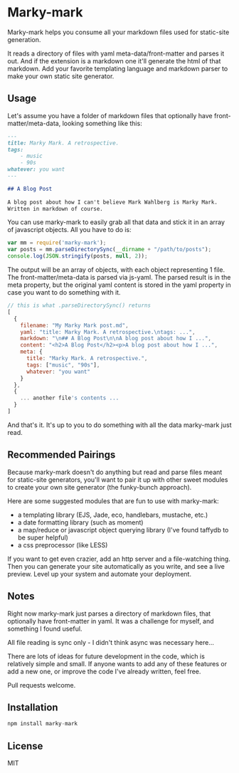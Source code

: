 # Marky-mark

Marky-mark helps you consume all your markdown files used for static-site generation. 

It reads a directory of files with yaml meta-data/front-matter and parses it out. 
And if the extension is a markdown one it'll generate the html of that markdown. 
Add your favorite templating language and markdown parser to make your own static site generator. 

## Usage

Let's assume you have a folder of markdown files that optionally have front-matter/meta-data, looking something like this:

```markdown
--- 
title: Marky Mark. A retrospective.
tags:
	- music
	- 90s
whatever: you want
---

## A Blog Post
 
A blog post about how I can't believe Mark Wahlberg is Marky Mark. 
Written in markdown of course.
```

You can use marky-mark to easily grab all that data and stick it in an array of javascript objects. 
All you have to do is:

```js
var mm = require('marky-mark');
var posts = mm.parseDirectorySync(__dirname + "/path/to/posts");
console.log(JSON.stringify(posts, null, 2));
```

The output will be an array of objects, with each object representing 1 file. 
The front-matter/meta-data is parsed via js-yaml. 
The parsed result is in the meta property, but the original yaml content is stored in the yaml property in case you want to do something with it.

```js
// this is what .parseDirectorySync() returns
[
  {
    filename: "My Marky Mark post.md",
    yaml: "title: Marky Mark. A retrospective.\ntags: ...",
    markdown: "\n## A Blog Post\n\nA blog post about how I ...",
	content: "<h2>A Blog Post</h2><p>A blog post about how I ...",
    meta: {
	  title: "Marky Mark. A retrospective.",
	  tags: ["music", "90s"],
	  whatever: "you want"
	}
  },
  {
	... another file's contents ...
  }
]
```

And that's it. It's up to you to do something with all the data marky-mark just read.


## Recommended Pairings

Because marky-mark doesn't do anything but read and parse files meant for static-site generators, you'll want to pair it up with other sweet modules to create your own site generator (the funky-bunch approach).

Here are some suggested modules that are fun to use with marky-mark:

- a templating library (EJS, Jade, eco, handlebars, mustache, etc.)
- a date formatting library (such as moment)
- a map/reduce or javascript object querying library (I've found taffydb to be super helpful)
- a css preprocessor (like LESS)

If you want to get even crazier, add an http server and a file-watching thing. 
Then you can generate your site automatically as you write, and see a live preview.
Level up your system and automate your deployment.


## Notes

Right now marky-mark just parses a directory of markdown files, that optionally have front-matter in yaml. 
It was a challenge for myself, and something I found useful.

All file reading is sync only - I didn't think async was necessary here...

There are lots of ideas for future development in the code, which is relatively simple and small. 
If anyone wants to add any of these features or add a new one, or improve the code I've already written, feel free. 

Pull requests welcome.


## Installation

```js
npm install marky-mark
```


## License 

MIT